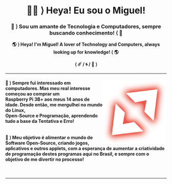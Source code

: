 <h1 align="center"> <b> 🐱‍💻 ⟩ Heya! Eu sou o Miguel!</b><br><h3 align="center"> 👾 ⟩ Sou um amante de Tecnologia e Computadores, sempre buscando conhecimento! ⟨ 👾</h3></h1>
<p align="center"> <b> 🌎 ⟩ Heya! I'm Miguel! A lover of Technology and Computers, always looking up for knowledge! ⟨ 🌎</h3></h1>
<p align="center"> ⟨ ☄️ / 🌀 / 📮 ⟩<br>
<hr>
<img align="right" width="200px" src="./loggit.png">
<h4 align="left">💬 ⟩  Sempre fui interessado em computadores. Mas meu real interesse começou ao comprar um<br>Raspberry Pi 3B+ aos meus 14 anos de idade. Desde então, me mergulhei no mundo do Linux,<br>Open-Source e Programação, aprendendo tudo a base da Tentativa e Erro! <br>
<br>
<br>
🐧 ⟩  Meu objetivo é alimentar o mundo de Software Open-Source, criando jogos, aplicativos e outros applets, com a esperança de aumentar a criatividade de programação destes programas aqui no Brasil, e sempre com o objetivo de me divertir no processo!
<br>
</h4>
<br>
<hr> 
  
<!--
**mirvoxtm/mirvoxtm** is a ✨ _special_ ✨ repository because its `README.md` (this file) appears on your GitHub profile.

Here are some ideas to get you started:

- 🔭 I’m currently working on ...
- 🌱 I’m currently learning ...
- 👯 I’m looking to collaborate on ...
- 🤔 I’m looking for help with ...
-  Ask me about ...
- 📫 How to reach me: ...
- 😄 Pronouns: ...
- ⚡ Fun fact: ...
-->
